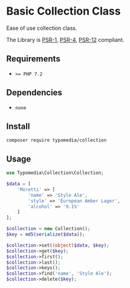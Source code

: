 # Basic Collection Class

Ease of use collection class.

The Library is [PSR-1](https://www.php-fig.org/psr/psr-1/), [PSR-4](https://www.php-fig.org/psr/psr-4/), [PSR-12](https://www.php-fig.org/psr/psr-12/) compliant.

## Requirements

- `>= PHP 7.2`

## Dependencies

- `none`

## Install

```
composer require typomedia/collection
```

## Usage

```php
use Typomedia\Collection\Collection;

$data = [
    'Moretti' => [
        'name' => 'Style Ale',
        'style' => 'European Amber Lager',
        'alcohol' => '9.1%'
    ]
];

$collection = new Collection();
$key = md5(serialize($data));

$collection->set((object)$data, $key);
$collection->get($key);
$collection->first();
$collection->last();
$collection->keys();
$collection->find('name', 'Style Ale');
$collection->delete($key);
```